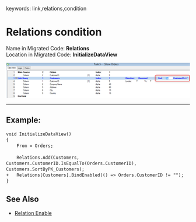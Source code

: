 ﻿keywords: link,relations,condition
# Relations condition

Name in Migrated Code: **Relations**   
Location in Migrated Code: **InitializeDataView**  

![](relationCondition.png)

****
## Example:
```csdiff 
void InitializeDataView()
{
    From = Orders;
            
    Relations.Add(Customers, Customers.CustomerID.IsEqualTo(Orders.CustomerID), Customers.SortByPK_Customers);
+   Relations[Customers].BindEnabled(() => Orders.CustomerID != "");
}
```

## See Also

* [Relation Enable](http://www.fireflymigration.com/reference/html/P_Firefly_Box_Relation_Enabled.htm)




